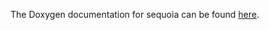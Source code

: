 The Doxygen documentation for sequoia can be found
<a href="https://github.com/ojrosten/sequoia/tree/master/docs/html/index.html">here</a>.

